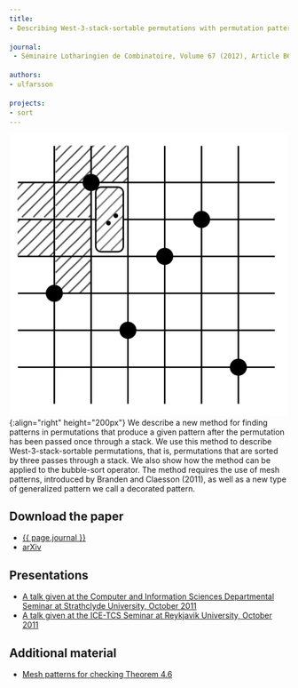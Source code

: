 ```yaml
---
title:
- Describing West-3-stack-sortable permutations with permutation patterns

journal:
 - Séminaire Lotharingien de Combinatoire, Volume 67 (2012), Article B67d 

authors: 
- ulfarsson

projects:
- sort
---
```

![Decorated pattern](/assets/img/w3s.png){:align="right" height="200px"}
We describe a new method for finding patterns in permutations that produce a
given pattern after the permutation has been passed once through a stack. We
use this method to describe West-3-stack-sortable permutations, that is,
permutations that are sorted by three passes through a stack. We also show how
the method can be applied to the bubble-sort operator. The method requires the
use of mesh patterns, introduced by Branden and Claesson (2011), as well as a
new type of generalized pattern we call a decorated pattern.

## Download the paper
- [{{ page.journal }}](https://www.mat.univie.ac.at/~slc/wpapers/s67ulfarss.html)
- [arXiv](http://arxiv.org/abs/1110.1219)

## Presentations
- [A talk given at the Computer and Information Sciences Departmental Seminar at Strathclyde University, October 2011](/assets/talks/w3s/talk_Strath.pdf)
- [A talk given at the ICE-TCS Seminar at Reykjavik University, October 2011](/assets/talks/w3s/talk_ICETCS.pdf)

## Additional material
- [Mesh patterns for checking Theorem 4.6](/assets/add/w3s/Checking.pdf)
